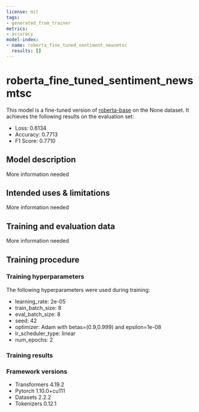 ```yaml
---
license: mit
tags:
- generated_from_trainer
metrics:
- accuracy
model-index:
- name: roberta_fine_tuned_sentiment_newsmtsc
  results: []
---
```


<!-- This model card has been generated automatically according to the information the Trainer had access to. You
should probably proofread and complete it, then remove this comment. -->

# roberta_fine_tuned_sentiment_newsmtsc

This model is a fine-tuned version of [roberta-base](https://huggingface.co/roberta-base) on the None dataset.
It achieves the following results on the evaluation set:
- Loss: 0.6134
- Accuracy: 0.7713
- F1 Score: 0.7710

## Model description

More information needed

## Intended uses & limitations

More information needed

## Training and evaluation data

More information needed

## Training procedure

### Training hyperparameters

The following hyperparameters were used during training:
- learning_rate: 2e-05
- train_batch_size: 8
- eval_batch_size: 8
- seed: 42
- optimizer: Adam with betas=(0.9,0.999) and epsilon=1e-08
- lr_scheduler_type: linear
- num_epochs: 2

### Training results



### Framework versions

- Transformers 4.19.2
- Pytorch 1.10.0+cu111
- Datasets 2.2.2
- Tokenizers 0.12.1
